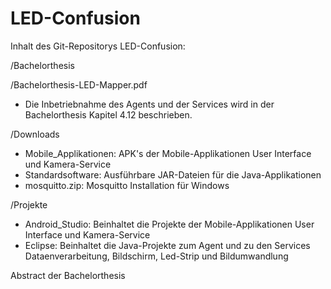 # LED-Confusion

Inhalt des Git-Repositorys LED-Confusion:

/Bachelorthesis

  /Bachelorthesis-LED-Mapper.pdf
   - Die Inbetriebnahme des Agents und der Services wird in der Bachelorthesis Kapitel 4.12 beschrieben.

  /Downloads
   - Mobile_Applikationen: APK's der Mobile-Applikationen User Interface und Kamera-Service
   - Standardsoftware: Ausführbare JAR-Dateien für die Java-Applikationen
   - mosquitto.zip: Mosquitto Installation für Windows

  /Projekte
   - Android_Studio: Beinhaltet die Projekte der Mobile-Applikationen User Interface und Kamera-Service
   - Eclipse: Beinhaltet die Java-Projekte zum Agent und zu den Services Dataenverarbeitung, Bildschirm, Led-Strip und Bildumwandlung
   
Abstract der Bachelorthesis
